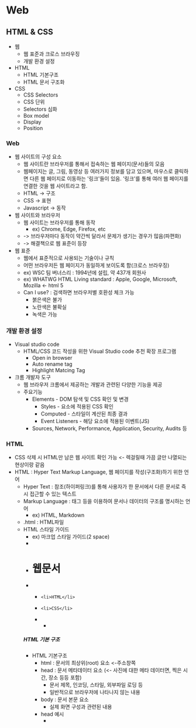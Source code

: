 # Web
## HTML & CSS
- 웹
  - 웹 표준과 크로스 브라우징
  - 개발 환경 설정
- HTML
  - HTML 기본구조
  - HTML 문서 구조화
- CSS
  - CSS Selectors
  - CSS 단위
  - Selectors 심화
  - Box model
  - Display
  - Position

### Web
- 웹 사이트의 구성 요소
  - 웹 사이트란 브라우저를 통해서 접속하는 웹 페이지(문서)들의 모음
  - 웹페이지는 글, 그림, 동영상 등 여러가지 정보를 담고 있으며, 마우스로 클릭하면 다른 웹 페이지로 이동하는 '링크'들이 있음. '링크'를 통해 여러 웹 페이지를 연결한 것을 웹 사이트라고 함.
  - HTML -> 구조
  - CSS -> 표현
  - Javascript -> 동작
- 웹 사이트와 브라우저
  - 웹 사이트는 브라우저를 통해 동작
    - ex) Chrome, Edge, Firefox, etc
  - -> 브라우저마다 동작이 약간씩 달라서 문제가 생기는 경우가 많음(파편화)
  - -> 해결책으로 웹 표준이 등장
- 웹 표준
  - 웹에서 표준적으로 사용되는 기술이나 규칙
  - 어떤 브라우저든 웹 페이지가 동일하게 보이도록 함(크로스 브라우징)
  - ex) WSC 팀 버너스리 : 1994년에 설립, 약 437개 회원사
  - ex) WHATWG HTML Living standard : Apple, Google, Microsoft, Mozilla <- html 5
  - Can I use? : 검색하면 브라우저별 호환성 체크 가능
    - 붉은색은 불가
    - 노란색은 불확실
    - 녹색은 가능

### 개발 환경 설정
- Visual studio code
  - HTML/CSS 코드 작성을 위한 Visual Studio code 추천 확장 프로그램
    - Open in browser
    - Auto rename tag
    - Highlight Matcing Tag
- 크롬 개발자 도구
  - 웹 브라우저 크롬에서 제공하는 개발과 관련된 다양한 기능을 제공
  - 주요기능
    - Elements - DOM 탐색 및 CSS 확인 및 변경
      - Styles - 요소에 적용된 CSS 확인
      - Computed - 스타일이 계산된 최종 결과
      - Event Listeners - 해당 요소에 적용된 이벤트(JS)
    - Sources, Network, Performance, Application, Security, Audits 등

### HTML
- CSS 삭제 시 HTML만 남은 웹 사이트 확인 가능 <- 렉걸릴때 가끔 글만 나열되는 현상이랑 같음
- HTML : Hyper Text Markup Language, 웹 페이지를 작성(구조화)하기 위한 언어
  - Hyper Text : 참조(하이퍼링크)를 통해 사용자가 한 문서에서 다른 문서로 즉시 접근할 수 있는 텍스트
  - Markup Language : 태그 등을 이용하여 문서나 데이터의 구조를 명시하는 언어
    - ex) HTML, Markdown
  - .html : HTML파일
  - HTML 스타일 가이드
    - ex) 마크업 스타일 가이드(2 space)
    - <body>
    -   <h1> 웹문서 </h1>
    -   <ul>
    -     <li>HTML</li>
    -     <li>CSS</li>
    -   <ul>
    - </body>

##### HTML 기본 구조
- HTML 기본구조
  - html : 문서의 최상위(root) 요소 <-주소창쪽
  - head : 문서 메타데이터 요소 (<- 사진에 대한 메타 데이터면, 찍은 시간, 장소 등등 포함)
    - 문서 제목, 인코딩, 스타일, 외부파일 로딩 등
    - 일반적으로 브라우저에 나타나지 않는 내용
  - body : 문서 본문 요소
    - 실제 화면 구성과 관련된 내용
  - head 예시
    - <title> : 브라우저 상단 타이틀
    - <meta> : 문서 레벨 메타데이터 요소
    - <link> : 외부 리소스 연결 요소(CSS 파일, favicon 등)
    - <script> : 스크립트 요소(Javascript 파일/코드)
    - <style> : CSS 직접 작성
    - Open Graph Protocal (카톡 같은곳에 링크 주면 뜨는 이미지 같은것)
      - 메타 데이터를 표현하는 새로운 규약, META(구 facebook)에서 처음 만듦
        - HTML 문서의 메타 데이터를 통해 문서의 정보를 전달
        - 메타 정보에 해당하는 제목, 설명 등을 쓸 수 있도록 정의
- 요소(element)
  - HTML 요소는 시작 태그와 종료 태그 그리고 태그 사이에 위치한 내용으로 구성
    - 요소는 태그로 컨텐츠(내용)를 감싸는 것으로 그 정보의 성격과 의미를 정의
    - 내용이 없는 태그들도 존재(닫는 태그가 없음)
      - br, hr, img, input, link, meta
  - 요소는 중첩(nested)될 수 있음
    - 요소의 중첩을 통해 하나의 문서를 구조화
    - 여는 태그와 닫는 태그의 쌍을 잘 확인해야함
      - 오류를 반환하는 것이 아닌 그냥 레이아웃이 깨진 상태로 출력되기 때문에, 디버깅이 힘들어 질 수 있음
- HTML with 개발자 도구
  - elements : 해당 요소의 HTML 태그
  - 우클릭 -> 검사 -> 원하는 요소를 선택해서 HTML 구조를 탐색가능
- 속성(attribute)
  - <a herf="https://google.com"></a> (herf=여기서 =앞뒤로 공백X, ""사용)
  - 속성 지정 스타일 가이드 : 태그별로 사용할 수 있는 속성은 다름
  - 속성을 통해 태그의 부가적인 정보를 설정할 수 있음
  - 요소는 속성을 가질 수 있으며, 경로나 크기와 같은 추가적인 정보를 제공
  - 요소의 시작 태그에 작성하며 보통 이름과 값이 하나의 쌍으로 존재
  - 태그와 상관없이 사용 가능한 속성(HTML Global Attribute)들도 있음
  - HtML Global Attribute
    - 모든 HTML 요소가 공통으로 사용할 수 있는 대표적인 속성(몇몇 요소에는 아무 효과가 없을 수 있음)
      - id : 문서 전체에서 유일한 고유 식별자 지정
      - class : 공백으로 구분된 해당 요소의 클래스의 목록(CSS, JS에서 요소를 선택하거나 접근)
      - data-* : 페이지에 개인 사용자 정의 데이터를 저장하기 위해 사용 <- 좋아요 기능
      - style : inline 스타일
      - title : 요소에 대한 추가 정보 지정
      - tabindex : 요소의 탭 순서 <- 사이트에서 텝을 누르면 선택이 되는 순서
- 시맨틱 태그
  - HTML 태그가 특정 목적, 역할 및 의미적 가치(semantic value)를 가지는 것
    - ex) h1 태그는 "이 페이지에서 최상위 제목"인 텍스트를 감싸는 역할(또는 의미)을 나타냄
  - Non semantic 요소로는 div, span 등이 있으며, a, form, table 태그들도 시맨틱 태그로 볼 수 있음
  - HTML5에서는 기존에 단순히 컨텐츠의 구획을 나타내기 위해 사용한 div 태그를 대체하여 사용하기 위해 의미론적 요소를 담은 태그들이 추가됨
  - 대표적인 태그 목록
  - header : 문서 전체나 섹션의 헤더(머리말 부분)
  - nav : 내비게이션
  - aside : 사이드에 위치한 공간, 메인 컨텐츠와 관련성이 적은 컨텐츠
  - section : 문서의 일반적인 구분, 컨텐츠의 그룹을 표현
  - article : 문서, 페이지, 사이트 안에서 독립적으로 구분되는 영역
  - footer : 문서 전체나 섹션의 푸터(마지막 부분)
  - 시맨틱 태그를 사용해야 하는 이유
    - 의미론적 마크업
      - 개발자 및 사용자 뿐만 아니라 검색엔진 등에 의미 있는 정보의 그룹을 태그로 표현
      - 단순히 구역을 나누는 것 뿐만 아니라 '의미'를 가지는 태그들을 활용하기 위한 노력
      - 요소의 의미가 명확해지기 때문에 코드의 가독성을 높이고 유지보수를 쉽게 함
      - 검색 엔진 최적화(SEO)를 위해서 메타태그, 시맨틱 태그 등을 통한 마크업을 효과적으로 활용 해아함
- 렌더링(Rendering)
  - 웹사이트 코드를 사용자가 보게 되는 웹 사이트로 바꾸는 과정 <- 브라우저가 수행
- DOM(Document Object Model) 트리
  - 텍스트 파일인 HTML 문서를 브라우저에서 렌더링 하기 위한 구조
    - HTML 문서에 대한 모델을 구성함
    - HTML문서 내의 각 요소에 접근 / 수정에 필요한 프로퍼티와 메서드를 제공함
  - 자바스크립트 객체 같은 것으로 각각 요소별(head, body 등등)로 잘라서 그려줌

##### HTML 문서 구조화
- 인라인 / 블록 요소
  - HTML 요소는 크게 인라인 / 블록 요소로 나눔
  - 인라인 요소는 글자처럼 취급
  - 블록 요소는 한 줄 모두 사용
  - ex) <태그> 내용 </태그>
- 텍스트 요소
  - <a></a> : href 속성을 활용하여 다른 URL로 연결하는 하이퍼링크 생성
  - <b></b> : 굵은 글씨 요소, 중요한 강조하고자 하는 요소(보통 굵은 글씨로 표현)
    <strong></strong>
  - <i></i> : 기울임 글씨 요소, 중요한 강조하고자 하는 요소(보통 기울임 글씨로 표현)
    <em></em>
  - <br> : 텍스트 내에 줄 바꿈 생성
  - <img> : src 속성을 활용하여 이미지 표현
  - <span></span> : 의미 없는 인라인 컨테이너
- 그룹 컨텐츠
  - <p></p> : 하나의 문단(paragraph)
  - <hr> : 문단 레벨 요소에서의 주제의 분리를 의미하며 수평선으로 표현됨(A Horizontal Rule)
  - <ol></ol> : 순서가 있는 리스트(ordered) ex) 1.~ 2.~ 3.~
    <ul><ul> : 순서가 없는 리스트(unordered) ex) -~ -~ -~
  - <pre></pre> : HTML에 작성한 내용을 그대로 표현. 보통 고정폭 글꼴이 사용되고 공백문자를 유지
  - <blockquote></blockutote> : 텍스트가 긴 인용문, 주로 들여쓰기를 한 것으로 표현됨
  - <div></div> : 의미 없는 블록 레벨 컨테이너
- form
  - <form>은 정보(데이터)를 서버에 제출하기 위해 사용하는 태그
    - ex) 로그인 시 id와 pw같은 경우, 게시판 검색의 경우
  - <form>기본 속성
    - action : form을 처리할 서버의 URL(데이터를 보낼 곳) ex) naver, google
    - method : form을 제출할 때 사용할 HTTP 메서드
      - 보통 GET 방식(ex)구글 검색) POST 방)
    - enctype : method가 post인 경우 데이터의 유형
      - application/x-www-form-urlencoded : 기본값 (텍스트)
      - multipart/form-data : 파일 전송시(input type이 file인 경우)
      - text/plain : HTML5 디버깅 용(잘 사용안함)
- form은 데이터를 위한 종이, 쓰는건 input
- input
  - 다양한 타입을 가지는 입력 데이터 유형과 위젯이 제공됨
  - <input>의 대표적인 속성
  - name : form cotrol에 적용되는 이름(이름/값 페어로 전송됨)
  - value : form control에 적용되는 값(이름/값 페어로 전송됨)
  - required, readonly, autofocus, autocomplete, disabled 등
- input label <-스페셜한 별명
  - label을 클릭하여 input 자체의 초점을 맞추거나 활성화 시킬 수 있음
    - 사용자는 선택할 수 있는 영역이 늘어나 웹/모바일(터치) 환경에서 편하게 사용할 수 있음
    - label과 input 입력의 관계가 시각적 뿐만 아니라 화면리더기에서도 label을 읽어쉽게 내용을 확인 할 수 있도록 함
  - <input>에 id 속성을, <label>에는 for 속성을 활용하여 상호 연관을 시킴
  - ex) <label for="agreement">개인정보 수집에 동의합니다.</label>
        <input type="checkbox" name="agreement" id="agreement">
        - 라벨 = id, input = agreement, 연결은 for
- input 유형 - 일반
  - 일반적으로 입력을 받기 위하여 제공되며 타입별로 HTML기본 검증 혹은 추가 속성을 활용할 수 잇음
    - text : 일반 텍스트 입력
    - password : 입력 시 값이 보이지 않고 문자를 특수기호(*)로 표현
    - email : 이메일 형식이 아닌 경우 form 제출 불가
    - number: min, mas, step 속성을 활용하여 숫자 범위 설정 가능
    - file : accept 속성을 활용하여 파일 타입 지정 가능
- input 유형 - 항목 중 선택
  - 일반적으로 label 태그와 함께 사용하여 선택 항목을 작성함
  - 동일 항목에 대하여는 name을 지정하고 선택된 항목에 대한 value를 지정해야 함
    - checkbox : 다중 선택
    - radio : 단일 선택
- input 유형 - 기타
  - 다양한 종류의 input을 위한 picker를 제공
    - color : color picker
    - date : date picker
  - hidden input을 활용하여 사용자 입력을 받지 않고 서버에 전송되어야 하는 값을 설정
    - hidden : 사용자에게 보이지 않는 input
- input 유형 - 종합
  - <input> 요소의 동작은 type에 따라 달라지므로, 각각의 내용은 숙지할 것
  - 참고 사이트 : https://developer.mozilla.org/ko/docs/Web/HTML/Element/input

### CSS
- CSS : Cascading Style Sheets(cascading 계단식, 위에서 설정하면 아래 따로 설정 안하면 상속처럼, 오버라이드처럼 적용됨)
- 스타일을 지정하기 위한 언어 : 선택하고, 스타일을 지정한다
- CSS 구문
  - ex) h1{                <-선택자(Selector)
          color: blue;     <- 선언(Declaration)
          font-size: 15px; <- font-size : 속성(property), 15px : 값(value)
        }
- CSS
  - css구문은 선택자를 통해 스타일을 지정할 HTML 요소를 선택
  - 중괄호 안에서는 속성과 값, 하나의 쌍으로 이루어진 선언을 진행
  - 각 쌍은 선택한 요소의 속성, 속성에 부여할 값을 의미
    - 속성(Property) : 어떤 스타일 기능을 변경할 지 결정
    - 값(Value) : 어떻게 스타일 기능을 변경할 지 결정
- CSS 정의 방법
  - 인라인(inline)
  - 내부참조(embedding) - <style>
  - 외부참조(link file) - 분리된 CSS 파일
  - ex)
    - 인라인 <h1 style="color: blue; font-size: 100px;">Hello</h1>
    - 내부참조 <style>
                 h1 {
                   color: blue;
                   font-size: 100px;
                 }
                </style>
    - 외부참조 <- 한 양식파일로 여러파일 가능해서 유용함, 분리된 css파일
      - 쓸양식(외부파일) :
        h1 {
            color: blue;
            font-size: 20px;
        }
      - 쓸파일 : <link rel="stylesheet" href="mystyle.css"
        - tip : link 쓰고 tab누르면 알아서 양식은 써줌
- 주로 활용하는 CSS는 30~40가지 정도
- CSS with 개발자 도구
  - style : 해당 요소에 선언된 모든 CSS
  - computed : 해당 요소에 최종 계산된 CSS

##### CSS Selectors
- 선택자(Selector) 유형
  - 기본 선택자
    - 전체 선택자, 요소 선택자
    - 클래스 선택자, 아이디 선택자, 속성 선택자
  - 결합자(Combinators)
    - 자손 결합자, 자식 결합자
    - 일반 형제 결합자, 인접 형제 결합자
  - 의사 클래스/요소(Pseudo Class)
    - 링크, 동적 의사 클래스
    - 구조적 의사 클래스, 기타 의사 클래스, 의사 엘리먼트, 속성 선택자
- CSS 선택자 정리
  - 요소 선택자
    - HTML **태그**를 직접 선택
  - 클래스(Class) 선택자
    - 마침표(.)문자로 시작하여, 해당 클래스가 적용된 항목을 선택
- 아이디(id) 선택자 <- #이름
  - \# 문자로 시작하며, 해당 아이디가 적용된 항목을 선택
  - 일반적으로 하나의 문서에 1번만 사용
  - 여러 번 사용해도 동작하지만, 단일 id를 사용하는 것을 권함
- CSS 적용 우선순위(cascading order)
  - CSS 우선순위를 아래와 같이 그룹을 지어 볼 수 있다
    - 중요도(importance) - 사용시 주의 !important
    - 우선순위(Specificity)
      - 인라인 > id > class, 속성, pseudo-class > 요소, pseudo-element
    - CSS 파일 로딩 순서
  - 요소 > 클래스 > 아이디 : 범위가 좁아짐 == 파워가 쌔짐
    - 범위가 동급이면 아래에 있는게 이김!, 그리고 다 이기는 건 !important
    - ex) 한국인 > 성 > 이름
- ex)
    h2 {
      color: darkviolet !important;
    }

    p {
      color: orange;
    }
    
    .blue {
      color: blue;
    }

    .green {
      color: green;
    }

    #red {
      color: red;
    }
  </style>
</head>
<body>
  <p>1</p>
  <p class="blue">2</p>
  <p class="blue green">3</p>
  <p class="green blue">4</p>
  <p id="red" class="blue">5</p>
  <h2 id="red" class="blue">6</h2>
  <p id="red" class="blue" style="color: yellow;">7</p>
  <h2 id="red" class="blue" style="color: yellow;">8</h2>
</body>
</html>
- CSS 상속
  - CSS는 상속을 통해 부모 요소의 속성을 자식에게 상속한다.
    - 속성(프로퍼티) 중에서 상속되는 것과 되지 않는 것들이 있다.
    - 상속되는 것 예시
      - Text관련 요소(font, color, text-align), opacity, visibility 등
      - 상속되지 않는 것 예시
      - 에) Box model 관련 요소(width, height, margin, padding, border, box-sizing, display), position 관련 요소(position, top/right/bottom/left, z-index)등

##### CSS 기본 스타일
- 크기 단위
  - px(픽셀)
    - 모니터 해상도의 한 화소인 '픽셀'기준
    - 픽셀의 크기는 변하지 않기 때문에 고정적인 단위
  - %
    - 백분율 단위
    - 가변적인 레이아웃에서 자주 사용
  - em
    - (바로 위, 부모 요소에 대한) 상속의 영향을 받음
    - 배수단위, 요소에 지정된 사이즈에 상대적인 사이즈를 가짐
  - rem
    - (바로 위, 부모요소에 대한) 상속의 영향을 받지 않음
    - 최상위 요소(html)의 사이즈를 기준으로 배수 단위를 가짐
    - ex) 기본글자 기준으로 몇배
- 크기 단위(viewport)
  - 웹 페이지를 방문한 유저에게 바로 보이게 되는 웹 컨텐츠의 영역(디바이스 화면)
  - 디바이스의 viewport를 기준으로 상대적인 사이즈가 결정됨
  - vw, vh, vmin, vmax
- 색상 단위
  - 색상 키워드(background-color: red;)
    - 대소문자를 구분하지 않음
    - red, blue, black 과 같은 특정 색을 직접 글자로 나타냄
  - RGB색상(background-color: rgb(0, 255, 0);)
    - 16진수 표기법 혹은 함수형 표기법을 사용해서 특정 색을 표현하는 방식
  - HSL 색상(background-color: hsl(0, 100%, 50%);)
    - 색상, 채도, 명도를 통해 특정 색을 표현하는 방식
  - 색상 키워드
  - RGb 색상
    - '#' + 16진수 표기법
    - rgb() 함수형 표기법
  - HSL 색상
    - 색상, 채도, 명도
  - a는 alpha(투명도) rgba(0, 0, 0, 0.5)<- 여기서 0.5가 투명도
- CSS 문서 표현-추후에 하나씩
  - 텍스트
    - 서체(font-family), 서체 스타일(font-style, font-weight 등)
    - 자간(letter-spacing), 단어 간격(word-spacing), 행간(line-height)등
    - 컬러(color), 배경(background-image, background-color)
    - 기타 HTML 태그별 스타일링
      - 목록(li), 표(table)


##### sectors 심화
- 결합자(Combinators)
  - 자손 결합자(공백)
    - selectorA 하위의 모든 selectorB 요소
  - 자식 결합자(>)
    - selectorA 바로 아래의 selectorB 요소
  - 반 형제 결합자(~)
    - selectorA의 형제 요소 중 뒤에 위치하는 selectorB 요소를 모두 선택
  - 인접 형제 결합자(+)
    - selectorA의 형제 요소 중 바로 뒤에 위치하는 selectorB 요소를 선택
- 자손결합자, 자식결합자
  - ex) span 태그

##### CSS 기타 tip)
- Lorem 하고 tab 누르면 아무 글씨나 나옴(테스트용)

